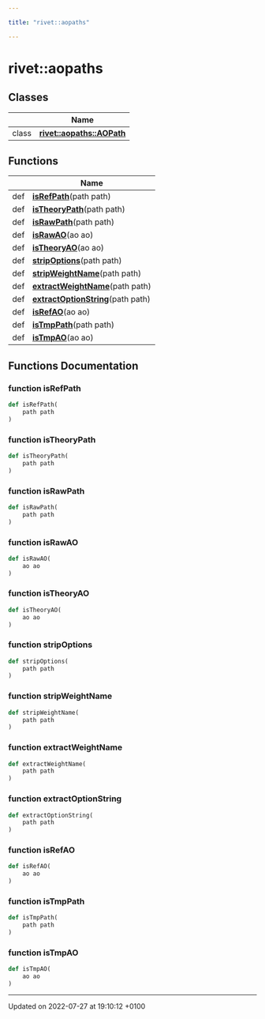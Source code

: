 ```yaml
---

title: "rivet::aopaths"

---
```


# rivet::aopaths



## Classes

|                | Name           |
| -------------- | -------------- |
| class | **[rivet::aopaths::AOPath](http://example.org/classes/classrivet_1_1aopaths_1_1aopath/)**  |

## Functions

|                | Name           |
| -------------- | -------------- |
| def | **[isRefPath](http://example.org/namespaces/namespacerivet_1_1aopaths/#function-isrefpath)**(path path) |
| def | **[isTheoryPath](http://example.org/namespaces/namespacerivet_1_1aopaths/#function-istheorypath)**(path path) |
| def | **[isRawPath](http://example.org/namespaces/namespacerivet_1_1aopaths/#function-israwpath)**(path path) |
| def | **[isRawAO](http://example.org/namespaces/namespacerivet_1_1aopaths/#function-israwao)**(ao ao) |
| def | **[isTheoryAO](http://example.org/namespaces/namespacerivet_1_1aopaths/#function-istheoryao)**(ao ao) |
| def | **[stripOptions](http://example.org/namespaces/namespacerivet_1_1aopaths/#function-stripoptions)**(path path) |
| def | **[stripWeightName](http://example.org/namespaces/namespacerivet_1_1aopaths/#function-stripweightname)**(path path) |
| def | **[extractWeightName](http://example.org/namespaces/namespacerivet_1_1aopaths/#function-extractweightname)**(path path) |
| def | **[extractOptionString](http://example.org/namespaces/namespacerivet_1_1aopaths/#function-extractoptionstring)**(path path) |
| def | **[isRefAO](http://example.org/namespaces/namespacerivet_1_1aopaths/#function-isrefao)**(ao ao) |
| def | **[isTmpPath](http://example.org/namespaces/namespacerivet_1_1aopaths/#function-istmppath)**(path path) |
| def | **[isTmpAO](http://example.org/namespaces/namespacerivet_1_1aopaths/#function-istmpao)**(ao ao) |


## Functions Documentation

### function isRefPath

```python
def isRefPath(
    path path
)
```


### function isTheoryPath

```python
def isTheoryPath(
    path path
)
```


### function isRawPath

```python
def isRawPath(
    path path
)
```


### function isRawAO

```python
def isRawAO(
    ao ao
)
```


### function isTheoryAO

```python
def isTheoryAO(
    ao ao
)
```


### function stripOptions

```python
def stripOptions(
    path path
)
```


### function stripWeightName

```python
def stripWeightName(
    path path
)
```


### function extractWeightName

```python
def extractWeightName(
    path path
)
```


### function extractOptionString

```python
def extractOptionString(
    path path
)
```


### function isRefAO

```python
def isRefAO(
    ao ao
)
```


### function isTmpPath

```python
def isTmpPath(
    path path
)
```


### function isTmpAO

```python
def isTmpAO(
    ao ao
)
```






-------------------------------

Updated on 2022-07-27 at 19:10:12 +0100